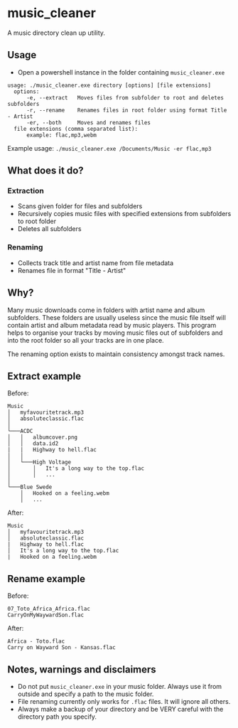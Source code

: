 # music_cleaner
A music directory clean up utility.

## Usage
- Open a powershell instance in the folder containing `music_cleaner.exe`
```
usage: ./music_cleaner.exe directory [options] [file extensions]
  options:
      -e, --extract   Moves files from subfolder to root and deletes subfolders
      -r, --rename    Renames files in root folder using format Title - Artist
      -er, --both     Moves and renames files
  file extensions (comma separated list):
      example: flac,mp3,webm
```
Example usage:
`./music_cleaner.exe /Documents/Music -er flac,mp3`

## What does it do?
### Extraction
- Scans given folder for files and subfolders
- Recursively copies music files with specified extensions from subfolders to root folder
- Deletes all subfolders
### Renaming
- Collects track title and artist name from file metadata
- Renames file in format "Title - Artist"

## Why?
Many music downloads come in folders with artist name and album subfolders. These folders are usually useless since the music file 
itself will contain artist and album metadata read by music players. This program helps to organise your tracks by moving music files out of subfolders and into the root folder so all your tracks are in one place.

The renaming option exists to maintain consistency amongst track names.

## Extract example
Before:
```
Music
│   myfavouritetrack.mp3
│   absoluteclassic.flac  
│
└───ACDC
│   │   albumcover.png
│   │   data.id2
|   |   Highway to hell.flac
│   │
│   └───High Voltage
│       │   It's a long way to the top.flac
│       │   ...
│   
└───Blue Swede
    │   Hooked on a feeling.webm
    │   ...
```
After:
```
Music
│   myfavouritetrack.mp3
│   absoluteclassic.flac  
|   Highway to hell.flac
│   It's a long way to the top.flac
|   Hooked on a feeling.webm
```

## Rename example
Before:
```
07_Toto_Africa_Africa.flac
CarryOnMyWaywardSon.flac
```
After:
```
Africa - Toto.flac
Carry on Wayward Son - Kansas.flac
```

## Notes, warnings and disclaimers
- Do not put `music_cleaner.exe` in your music folder. Always use it from outside and specify a path to the music folder.
- File renaming currently only works for `.flac` files. It will ignore all others.
- Always make a backup of your directory and be VERY careful with the directory path you specify.
